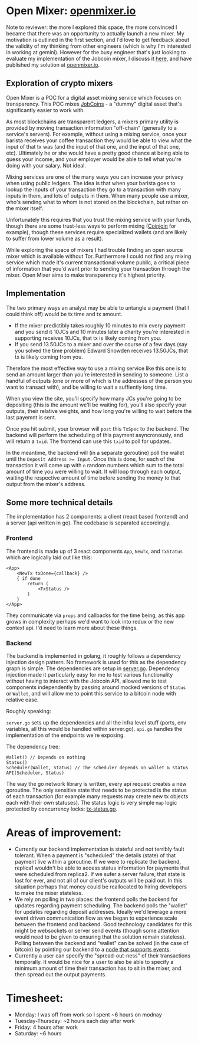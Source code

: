 # Open Mixer: [openmixer.io](openmixer.io)

Note to reviewer: the more I explored this space, the more convinced I became that there was an opportunity to actually launch a new mixer. My motivation is outlined in the first section, and I'd love to get feedback about the validity of my thinking from other engineers (which is why I'm interested in working at gemini). However for the busy engineer that's just looking to evaluate my implementation of the Jobcoin mixer, I discuss it [here](#implementation), and have published my solution at [openmixer.io](http://openmixer.io).

## Exploration of crypto mixers

Open Mixer is a POC for a digital asset mixing service which focuses on transparency. This POC mixes [JobCoins](https://jobcoin.gemini.com/sanitary/api) - a "dummy" digital asset that's significantly easier to work with. 

As most blockchains are transparent ledgers, a mixers primary utility is provided by moving transaction information "off-chain" (generally to a service's servers). For example, without using a mixing service, once your barista receives your coffee transaction they would be able to view what the input of that tx was (and the input of that one, and the input of that one, etc). Ultimately he or she would have a pretty good chance at being able to guess your income, and your employer would be able to tell what you're doing with your salary. Not ideal.

Mixing services are one of the many ways you can increase your privacy when using public ledgers. The idea is that when your barista goes to lookup the inputs of your transaction they go to a transaction with many inputs in them, and lots of outputs in them. When many people use a mixer, who's sending what to whom is not stored on the blockchain, but rather on the mixer itself.

Unfortunately this requires that you trust the mixing service with your funds, though there are some trust-less ways to perform mixing ([Coinjoin](https://en.bitcoin.it/wiki/CoinJoin) for example), though these services require specialized wallets (and are likely to suffer from lower volume as a result). 

While exploring the space of mixers I had trouble finding an open source mixer which is available without Tor. Furthermore I could not find any mixing service which made it's current transactional volume public, a critical piece of information that you'd want prior to sending your transaction through the mixer. Open Mixer aims to make transparency it's highest priority. 

## Implementation 

The two primary ways an analyst may be able to untangle a payment (that I could think off) would be tx time and tx amount.

* If the mixer predictibly takes roughly 10 minutes to mix every payment and you send it 10JCs and 10 minutes later a charity you're interested in supporting receives 10JCs, that tx is likely coming from you.
* If you send 13.50JCs to a mixer and over the course of a few days (say you solved the time problem) Edward Snowden receives 13.50JCs, that tx is likely coming from you.

Therefore the most effective way to use a mixing service like this one is to send an amount larger than you're interested in sending to someone. List a handful of outputs (one or more of which is the addresses of the person you want to transact with), and be willing to wait a suffiently long time.

When you view the site, you'll specify how many JCs you're going to be depositing (this is the amount we'll be waiting for), you'll also specify your outputs, their relative weights, and how long you're willing to wait before the last payemnt is sent.

Once you hit submit, your browser will `post` this `TxSpec` to the backend. The backend will perform the scheduling of this payment asyncronously, and will return a `txid`. The frontend can use this `txid` to poll for updates.

In the meantime, the backend will (in a separate goroutine) poll the wallet until the `Deposit Address >= Input`. Once this is done, for each of the transaction it will come up with `n` random numbers which sum to the total amount of time you were willing to wait. It will loop through each output, waiting the respective amount of time before sending the money to that output from the mixer's address.

## Some more technical details

The implementation has 2 components: a client (react based frontend) and a server (api written in go). The codebase is separated accordingly. 

### Frontend

The frontend is made up of 3 react components `App`, `NewTx`, and `TxStatus` which are logically laid out like this:
```
<App>
	<NewTx txDone={callback} />
	{ if done
		return (
			<TxStatus />
		)
	}
</App>
```

They communicate via `props` and callbacks for the time being, as this app grows in complexity perhaps we'd want to look into redux or the new context api. I'd need to learn more about these things.

### Backend

The backend is implemented in golang, it roughly follows a dependency injection design pattern. No framework is used for this as the dependency graph is simple. The dependencies are setup in [server.go](https://github.com/Parth/open-mixer/blob/master/backend/server.go#L29). Dependency injection made it particularly easy for me to test various functionality without having to interact with the Jobcoin API, allowed me to test components independently by passing around mocked versions of `Status` or `Wallet`, and will allow me to point this service to a bitcoin node with relative ease.

Roughly speaking:

`server.go` sets up the dependencies and all the infra level stuff (ports, env variables, all this would be handled within server.go). `api.go` handles the implementation of the endpoints we're exposing. 

The dependency tree:

```
Wallet() // Depends on nothing
Status() 
Scheduler(Wallet, Status) // The scheduler depends on wallet & status
API(Scheduler, Status)
```

The way the go network library is written, every api request creates a new goroutine. The only sensitive state that needs to be protected is the status of each transaction (for example many requests may create new tx objects each with their own statuses). The status logic is very simple `map` logic protected by concurrency locks: [tx-status.go](https://github.com/Parth/open-mixer/blob/master/backend/tx-status.go#L17).

# Areas of improvement:

* Currently our backend implementation is stateful and not terribly fault tolerant. When a payment is "scheduled" the details (state) of that payment live within a goroutine. If we were to replicate the backend, replica1 wouldn't be able to access status information for payments that were scheduled from replica2. If we sufer a server failure, that state is lost for ever, and not all of our client's outputs will be paid out. In this situation perhaps that money could be reallocated to hiring developers to make the mixer stateless. 
* We rely on polling in two places: the frontend polls the backend for updates regarding payment scheduling. The backend polls the "wallet" for updates regarding deposit addresses. Ideally we'd leverage a more event driven communication flow as we began to experience scale between the frontend and backend. Good technology candidates for this might be websockets or server send events (though some attention would need to be given to ensuring that the solution remain stateless). Polling between the backend and "wallet" can be solved (in the case of bitcoin) by pointing our backend to a [node that supports events](https://bcoin.io/guides/events.html).
* Currently a user can specify the "spread-out-ness" of their transactions temporally. It would be nice for a user to also be able to specify a minimum amount of time their transaction has to sit in the mixer, and then spread out the output payments.

# Timesheet:

* Monday: I was off from work so I spent ~6 hours on modnay
* Tuesday-Thursday: ~2 hours each day after work
* Friday: 4 hours after work
* Saturday: ~6 hours
